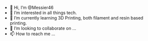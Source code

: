 - 👋 Hi, I’m @Messier46
- 👀 I’m interested in all things tech.
- 🌱 I’m currently learning 3D Printing, both filament and resin based printing.
- 💞️ I’m looking to collaborate on ...
- 📫 How to reach me ...

<!---
Messier46/Messier46 is a ✨ special ✨ repository because its `README.md` (this file) appears on your GitHub profile.
You can click the Preview link to take a look at your changes.
--->
